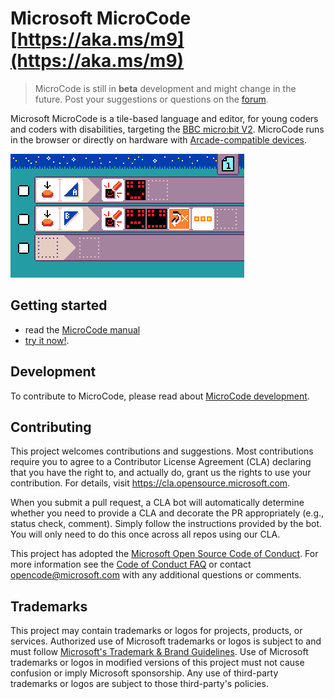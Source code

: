 # Microsoft MicroCode [https://aka.ms/m9](https://aka.ms/m9)

> MicroCode is still in **beta** development and might change in the future. Post your suggestions or questions on the [forum](https://forum.makecode.com/c/60).

Microsoft MicroCode is a tile-based language and editor, for young coders and coders with disabilities, targeting the [BBC micro:bit V2](https://microbit.org). MicroCode runs in the browser or directly on hardware with [Arcade-compatible devices](https://arcade.makecode.com/hardware/).

![MicroCode screenshot](./docs/images/generated/sample_smiley_buttons.png)

## Getting started

-   read the [MicroCode manual](https://microsoft.github.io/microcode/docs/manual)
-   [try it now!](https://aka.ms/microcode).

## Development

To contribute to MicroCode, please read about [MicroCode development](./docs/develop.md).

## Contributing

This project welcomes contributions and suggestions. Most contributions require you to agree to a
Contributor License Agreement (CLA) declaring that you have the right to, and actually do, grant us
the rights to use your contribution. For details, visit https://cla.opensource.microsoft.com.

When you submit a pull request, a CLA bot will automatically determine whether you need to provide
a CLA and decorate the PR appropriately (e.g., status check, comment). Simply follow the instructions
provided by the bot. You will only need to do this once across all repos using our CLA.

This project has adopted the [Microsoft Open Source Code of Conduct](https://opensource.microsoft.com/codeofconduct/).
For more information see the [Code of Conduct FAQ](https://opensource.microsoft.com/codeofconduct/faq/) or
contact [opencode@microsoft.com](mailto:opencode@microsoft.com) with any additional questions or comments.

## Trademarks

This project may contain trademarks or logos for projects, products, or services. Authorized use of Microsoft
trademarks or logos is subject to and must follow
[Microsoft's Trademark & Brand Guidelines](https://www.microsoft.com/en-us/legal/intellectualproperty/trademarks/usage/general).
Use of Microsoft trademarks or logos in modified versions of this project must not cause confusion or imply Microsoft sponsorship.
Any use of third-party trademarks or logos are subject to those third-party's policies.
